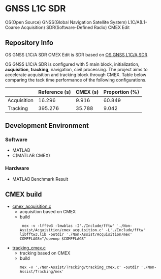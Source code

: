# GNSS L1C SDR

OS(Open Source) GNSS(Global Navigation Satellite System) L1C/A(L1-Coarse Acquisition) SDR(Software-Defined Radio) CMEX Edit

## Repository Info

OS GNSS L1C/A SDR CMEX Edit is SDR based on [OS GNSS L1C/A SDR](https://github.com/gnsscusdr/CU-SDR-Collection).

OS GNSS L1C/A SDR is configured with 5 main block, initialization, **acquisition**, **tracking**, navigation, civil processing. The project aims to accelerate acquisition and tracking block through CMEX. Table below comparing the tack time performance of the following configurations.

||Reference (s)|CMEX (s)|Proportion (%)|
|-|-|-|-|
|Acquisition|16.296|9.916|60.849|
|Tracking|395.276|35.788|9.042|

## Development Environment
### Software
- MATLAB
- C(MATLAB CMEX)

### Hardware

- MATLAB Benchmark Result

## CMEX build

- [cmex_acquisition.c](./Non-Assist/Acquisition/cmex_acquisition.c)
  - acquisition based on CMEX
  - build
    ```console
     mex -v -lfftw3 -lmwblas -I'./Include/fftw' './Non-Assist/Acquisition/cmex_acquisition.c' -L'./Include/fftw' libfftw3.lib -outdir './Non-Assist/Acquisition/mex' COMPFLAGS="/openmp $COMPFLAGS"
    ```
- [tracking_cmex.c](./Non-Assist/Tracking/tracking_cmex.c)
  - tracking based on CMEX
  - build
    ```console
    mex -v './Non-Assist/Tracking/tracking_cmex.c' -outdir './Non-Assist/Tracking/mex'
    ```
